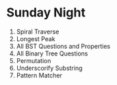 # Sunday Night
1. Spiral Traverse
2. Longest Peak
3. All BST Questions and Properties
4. All Binary Tree Questions
5. Permutation
6. Underscorify Substring
7. Pattern Matcher